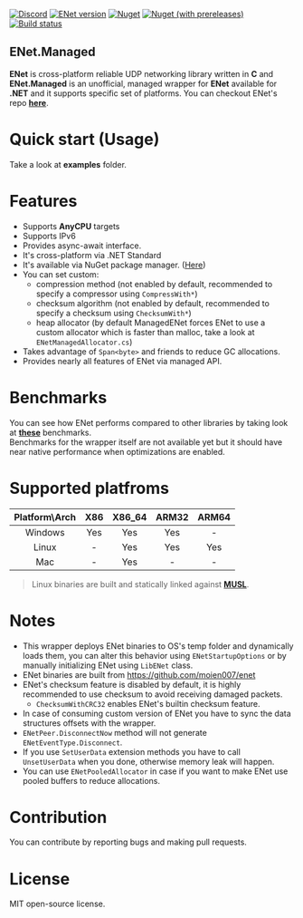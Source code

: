 [![Discord](https://img.shields.io/discord/728246944765313075?label=discord)](https://discord.gg/38UqCVC)
[![ENet version](https://img.shields.io/badge/enet-1.3.17-green)](https://github.com/moien007/enet)
[![Nuget](https://img.shields.io/nuget/dt/ENet.Managed?label=downloads)][nuget]
[![Nuget (with prereleases)](https://img.shields.io/nuget/vpre/ENet.Managed?label=version)][nuget]
[![Build status](https://img.shields.io/github/workflow/status/moien007/ENet.Managed/.NET)](https://github.com/moien007/ENet.Managed/actions)

## ENet.Managed
**ENet** is cross-platform reliable UDP networking library written in **C** and **ENet.Managed** is an unofficial, managed wrapper for **ENet** available for **.NET** and it supports specific set of platforms. You can checkout ENet's repo **[here][enet-repo]**.

# Quick start (Usage)
Take a look at **examples** folder.

# Features
* Supports **AnyCPU** targets
* Supports IPv6
* Provides async-await interface.
* It's cross-platform via .NET Standard
* It's available via NuGet package manager. ([Here][nuget])
* You can set custom:
  * compression method (not enabled by default, recommended to specify a compressor using <code>CompressWith*</code>)
  * checksum algorithm (not enabled by default, recommended to specify a checksum using <code>ChecksumWith*</code>)
  * heap allocator (by default ManagedENet forces ENet to use a custom allocator which is faster than malloc, take a look at <code>ENetManagedAllocator.cs</code>)
* Takes advantage of <code>Span\<byte></code> and friends to reduce GC allocations.
* Provides nearly all features of ENet via managed API.

# Benchmarks
You can see how ENet performs compared to other libraries by taking look at **[these][benchmark]** benchmarks.<br/>
Benchmarks for the wrapper itself are not available yet but it should have near native performance when optimizations are enabled.

# Supported platfroms
| Platform\Arch | X86 | X86_64 | ARM32 | ARM64 |
|:-------------:|:---:|:------:|:-----:|:-----:|
|    Windows    | Yes |   Yes  |  Yes  |   -   |
|     Linux     |  -  |   Yes  |  Yes  |  Yes  |
|      Mac      |  -  |   Yes  |   -   |   -   |

> Linux binaries are built and statically linked against **[MUSL](https://www.musl-libc.org/faq.html)**.

# Notes
* This wrapper deploys ENet binaries to OS's temp folder and dynamically loads them, you can alter this behavior using <code>ENetStartupOptions</code> or by manually initializing ENet using <code>LibENet</code> class.
* ENet binaries are built from https://github.com/moien007/enet
* ENet's checksum feature is disabled by default, it is highly recommended to use checksum to avoid receiving damaged packets. 
  * <code>ChecksumWithCRC32</code> enables ENet's builtin checksum feature.
* In case of consuming custom version of ENet you have to sync the data structures offsets with the wrapper. 
* <code>ENetPeer.DisconnectNow</code> method will not generate <code>ENetEventType.Disconnect</code>.
* If you use <code>SetUserData</code> extension methods you have to call <code>UnsetUserData</code> when you done, otherwise memory leak will happen.
* You can use <code>ENetPooledAllocator</code> in case if you want to make ENet use pooled buffers to reduce allocations.

# Contribution
You can contribute by reporting bugs and making pull requests.

# License
MIT open-source license.

[enet-repo]: http://www.github.com/lsalzman/enet
[benchmark]: http://www.github.com/nxrighthere/BenchmarkNet/wiki/Benchmark-Results
[nuget]: http://www.nuget.org/packages/ENet.Managed

